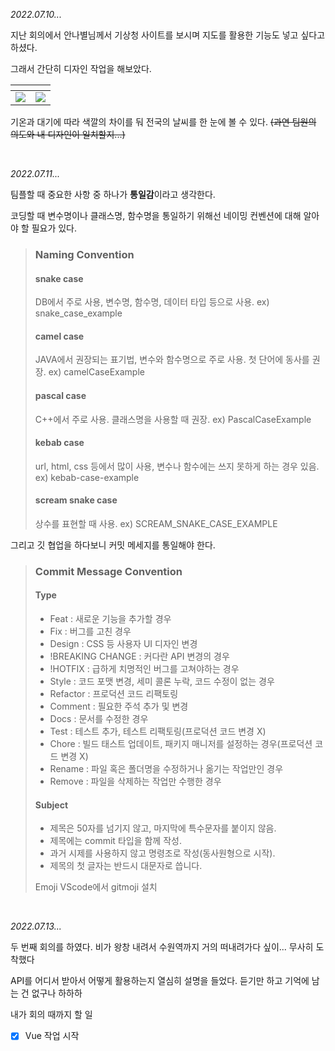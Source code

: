 _2022.07.10..._

지난 회의에서 안나별님께서 기상청 사이트를 보시며 지도를 활용한 기능도 넣고 싶다고 하셨다.

그래서 간단히 디자인 작업을 해보았다.

| <!-- -->                                                                                            | <!-- -->                                                                                            |
| --------------------------------------------------------------------------------------------------- | --------------------------------------------------------------------------------------------------- |
| ![](https://velog.velcdn.com/images/yeonsubaek/post/4a06b1a8-3834-4bde-9c06-d7922eba602f/image.jpg) | ![](https://velog.velcdn.com/images/yeonsubaek/post/fa07a828-64e3-45e9-8b67-d06b93fb9f88/image.jpg) |

기온과 대기에 따라 색깔의 차이를 둬 전국의 날씨를 한 눈에 볼 수 있다.
~~(과연 팀원의 의도와 내 디자인이 일치할지...)~~

<br>

_2022.07.11..._

팀플할 때 중요한 사항 중 하나가 **통일감**이라고 생각한다.

코딩할 때 변수명이나 클래스명, 함수명을 통일하기 위해선 네이밍 컨벤션에 대해 알아야 할 필요가 있다.

> ### Naming Convention
>
> #### snake case
>
> DB에서 주로 사용, 변수명, 함수명, 데이터 타입 등으로 사용.
> ex) snake_case_example
>
> #### camel case
>
> JAVA에서 권장되는 표기법, 변수와 함수명으로 주로 사용. 첫 단어에 동사를 권장.
> ex) camelCaseExample
>
> #### pascal case
>
> C++에서 주로 사용. 클래스명을 사용할 때 권장.
> ex) PascalCaseExample
>
> #### kebab case
>
> url, html, css 등에서 많이 사용, 변수나 함수에는 쓰지 못하게 하는 경우 있음.
> ex) kebab-case-example
>
> #### scream snake case
>
> 상수를 표현할 때 사용.
> ex) SCREAM_SNAKE_CASE_EXAMPLE

그리고 깃 협업을 하다보니 커밋 메세지를 통일해야 한다.

> ### Commit Message Convention
>
> #### Type
>
> - Feat : 새로운 기능을 추가할 경우
> - Fix : 버그를 고친 경우
> - Design : CSS 등 사용자 UI 디자인 변경
> - !BREAKING CHANGE : 커다란 API 변경의 경우
> - !HOTFIX : 급하게 치명적인 버그를 고쳐야하는 경우
> - Style : 코드 포맷 변경, 세미 콜론 누락, 코드 수정이 없는 경우
> - Refactor : 프로덕션 코드 리팩토링
> - Comment : 필요한 주석 추가 및 변경
> - Docs : 문서를 수정한 경우
> - Test : 테스트 추가, 테스트 리팩토링(프로덕션 코드 변경 X)
> - Chore : 빌드 태스트 업데이트, 패키지 매니저를 설정하는 경우(프로덕션 코드 변경 X)
> - Rename : 파일 혹은 폴더명을 수정하거나 옮기는 작업만인 경우
> - Remove : 파일을 삭제하는 작업만 수행한 경우
>
> #### Subject
>
> - 제목은 50자를 넘기지 않고, 마지막에 특수문자를 붙이지 않음.
> - 제목에는 commit 타입을 함께 작성.
> - 과거 시제를 사용하지 않고 명령조로 작성(동사원형으로 시작).
> - 제목의 첫 글자는 반드시 대문자로 씁니다.
>
> Emoji
> VScode에서 gitmoji 설치

<br>

_2022.07.13..._

두 번째 회의를 하였다. 비가 왕창 내려서 수원역까지 거의 떠내려가다 싶이... 무사히 도착했다

API를 어디서 받아서 어떻게 활용하는지 열심히 설명을 들었다.
듣기만 하고 기억에 남는 건 없구나 하하하

내가 회의 때까지 할 일

- [x] Vue 작업 시작
